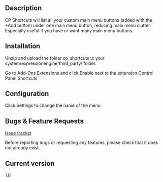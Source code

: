 ## Description

CP Shortcuts will list all your custom main menu buttons (added with the +Add button) under one main menu button, reducing main menu clutter. Especially useful if you have or want many main menu buttons. 

## Installation

Unzip and upload the folder cp_shortcuts to your system/expressionengine/third_party/ folder.

Go to Add-Ons Extensions and click Enable next to the extension Control Panel Shortcuts

## Configuration

Click Settings to change the name of the menu

## Bugs & Feature Requests

[Issue tracker](http://github.com/amityweb/cp_shortcuts/issues)

Before reporting bugs or requesting any features, please check that it does not already exist.

## Current version

1.0